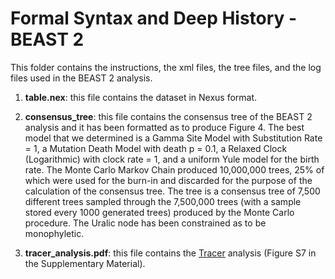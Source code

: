 # Formal Syntax and Deep History - BEAST 2
This folder contains the instructions, the xml files, the tree files, and the log files used in the BEAST 2 analysis.

1. **table.nex**: this file contains the dataset in Nexus format.

2. **consensus_tree**: this file contains the consensus tree of the BEAST 2 analysis and it has been formatted as to produce Figure 4. The best model that we determined is a Gamma Site Model with Substitution Rate = 1, a Mutation Death Model with death p = 0.1, a Relaxed Clock (Logarithmic) with clock rate = 1, and a uniform Yule model for the birth rate. The Monte Carlo Markov Chain produced 10,000,000 trees, 25% of which were used for the burn-in and discarded for the purpose of the calculation of the consensus tree. The tree is a consensus tree of 7,500 different trees sampled through the 7,500,000 trees (with a sample stored every 1000 generated trees) produced by the Monte Carlo procedure. The Uralic node has been constrained as to be monophyletic.

3. **tracer_analysis.pdf**: this file contains the [Tracer](https://beast.community/tracer) analysis (Figure S7 in the Supplementary Material).
